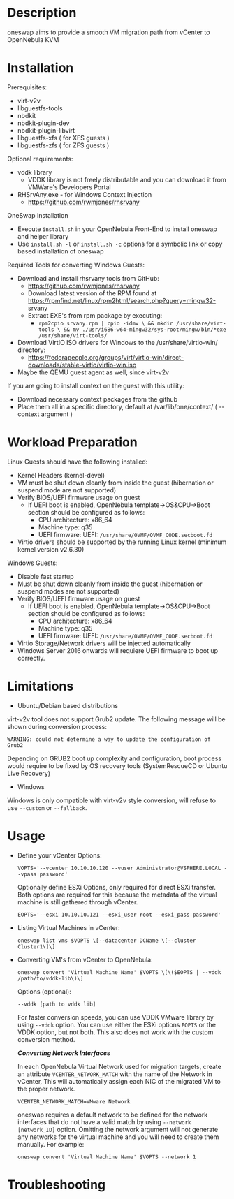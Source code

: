 # Description

oneswap aims to provide a smooth VM migration path from vCenter to OpenNebula KVM

# Installation

Prerequisites:
- virt-v2v
- libguestfs-tools
- nbdkit 
- nbdkit-plugin-dev 
- nbdkit-plugin-libvirt
- libguestfs-xfs ( for XFS guests )
- libguestfs-zfs ( for ZFS guests )

Optional requirements:
- vddk library
  * VDDK library is not freely distributable and you can download it from VMWare's Developers Portal
- RHSrvAny.exe - for Windows Context Injection
  * https://github.com/rwmjones/rhsrvany 

OneSwap Installation
- Execute `install.sh` in your OpenNebula Front-End to install oneswap and helper library
- Use `install.sh -l` or `install.sh -c` options for a symbolic link or copy based installation of oneswap

Required Tools for converting Windows Guests:
- Download and install rhsrvany tools from GitHub:
  * https://github.com/rwmjones/rhsrvany
  - Download latest version of the RPM found at https://rpmfind.net/linux/rpm2html/search.php?query=mingw32-srvany
  - Extract EXE's from rpm package by executing:
    * `rpm2cpio srvany.rpm | cpio -idmv \
      && mkdir /usr/share/virt-tools \
      && mv ./usr/i686-w64-mingw32/sys-root/mingw/bin/*exe /usr/share/virt-tools/`
- Download VirtIO ISO drivers for Windows to the /usr/share/virtio-win/ directory:
  * https://fedorapeople.org/groups/virt/virtio-win/direct-downloads/stable-virtio/virtio-win.iso
- Maybe the QEMU guest agent as well, since virt-v2v 

If you are going to install context on the guest with this utility:
- Download necessary context packages from the github
- Place them all in a specific directory, default at /var/lib/one/context/  ( --context argument )

# Workload Preparation

Linux Guests should have the following installed:
- Kernel Headers (kernel-devel)
- VM must be shut down cleanly from inside the guest (hibernation or suspend mode are not supported)
- Verify BIOS/UEFI firmware usage on guest
  * If UEFI boot is enabled, OpenNebula template->OS&CPU->Boot section should be configured as follows:
    * CPU architecture: x86_64
    * Machine type: q35
    * UEFI firmware: UEFI: `/usr/share/OVMF/OVMF_CODE.secboot.fd`
- Virtio drivers should be supported by the running Linux kernel (minimum kernel version v2.6.30)

Windows Guests:
- Disable fast startup
- Must be shut down cleanly from inside the guest (hibernation or suspend modes are not supported)
- Verify BIOS/UEFI firmware usage on guest
  * If UEFI boot is enabled, OpenNebula template->OS&CPU->Boot section should be configured as follows:
    * CPU architecture: x86_64
    * Machine type: q35
    * UEFI firmware: UEFI: `/usr/share/OVMF/OVMF_CODE.secboot.fd`
- Virtio Storage/Network drivers will be injected automatically
- Windows Server 2016 onwards will requiere UEFI firmware to boot up correctly.

# Limitations

- Ubuntu/Debian based distributions

virt-v2v tool does not support Grub2 update. The following message will be shown during conversion process:

`WARNING: could not determine a way to update the configuration of Grub2`

Depending on GRUB2 boot up complexity and configuration, boot process would require to be fixed by OS recovery tools (SystemRescueCD or Ubuntu Live Recovery)

- Windows

Windows is only compatible with virt-v2v style conversion, will refuse to use `--custom` or `--fallback`.

# Usage

* Define your vCenter Options:

	`VOPTS='--vcenter 10.10.10.120 --vuser Administrator@VSPHERE.LOCAL --vpass password'`

	Optionally define ESXi Options, only required for direct ESXi transfer. Both options are required for this because the metadata of the virtual machine is still gathered through vCenter.

	`EOPTS='--esxi 10.10.10.121 --esxi_user root --esxi_pass password'`

* Listing Virtual Machines in vCenter:

	`oneswap list vms $VOPTS \[--datacenter DCName \[--cluster Cluster1\]\]`

* Converting VM's from vCenter to OpenNebula: 

	`oneswap convert 'Virtual Machine Name' $VOPTS \[\($EOPTS | --vddk /path/to/vddk-lib\)\]`

	Options (optional):

	`--vddk [path to vddk lib]`

	For faster conversion speeds, you can use VDDK VMware library by using `--vddk` option. You can use either the ESXi options `EOPTS` or the VDDK option, but not both. This also does not work with the custom conversion method.

	***Converting Network Interfaces***

	In each OpenNebula Virtual Network used for migration targets, create an attribute `VCENTER_NETWORK_MATCH` with the name of the Network in vCenter, This will automatically assign each NIC of the migrated VM to the proper network.

	`VCENTER_NETWORK_MATCH=VMware Network`

	oneswap requires a default network to be defined for the network interfaces that do not have a valid match by using `--network [network_ID]` option. Omitting the network argument will not generate any networks for the virtual machine and you will need to create them manually. For example:

	`oneswap convert 'Virtual Machine Name' $VOPTS --network 1`

# Troubleshooting
